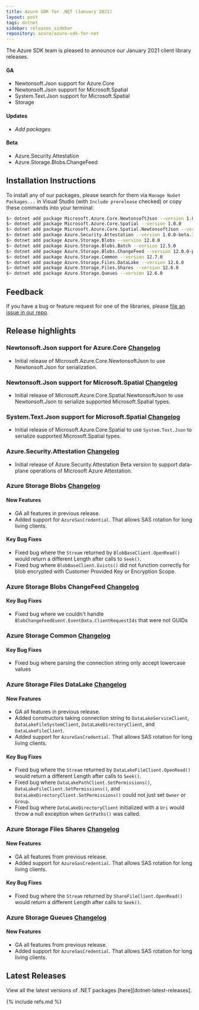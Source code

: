```yaml
---
title: Azure SDK for .NET (January 2021)
layout: post
tags: dotnet
sidebar: releases_sidebar
repository: azure/azure-sdk-for-net
---
```


The Azure SDK team is pleased to announce our January 2021 client library releases.

#### GA

- Newtonsoft.Json support for Azure.Core
- Newtonsoft.Json support for Microsoft.Spatial
- System.Text.Json support for Microsoft.Spatial
- Storage

#### Updates

- _Add packages_

#### Beta

- Azure.Security.Attestation
- Azure.Storage.Blobs.ChangeFeed


## Installation Instructions

To install any of our packages, please search for them via `Manage NuGet Packages...` in Visual Studio (with `Include prerelease` checked) or copy these commands into your terminal:

```bash
$> dotnet add package Microsoft.Azure.Core.NewtonsoftJson --version 1.0.0
$> dotnet add package Microsoft.Azure.Core.Spatial --version 1.0.0
$> dotnet add package Microsoft.Azure.Core.Spatial.NewtonsoftJson --version 1.0.0
$> dotnet add package Azure.Security.Attestation --version 1.0.0-beta.1
$> dotnet add package Azure.Storage.Blobs --version 12.8.0
$> dotnet add package Azure.Storage.Blobs.Batch --version 12.5.0
$> dotnet add package Azure.Storage.Blobs.ChangeFeed --version 12.0.0-preview.8
$> dotnet add package Azure.Storage.Common --version 12.7.0
$> dotnet add package Azure.Storage.Files.DataLake --version 12.6.0
$> dotnet add package Azure.Storage.Files.Shares --version 12.6.0
$> dotnet add package Azure.Storage.Queues --version 12.6.0
```

## Feedback

If you have a bug or feature request for one of the libraries, please [file an issue in our repo](https://github.com/Azure/azure-sdk-for-net/issues/new/choose).

## Release highlights

### Newtonsoft.Json support for Azure.Core [Changelog](https://github.com/Azure/azure-sdk-for-net/blob/Microsoft.Azure.Core.NewtonsoftJson_1.0.0/sdk/core/Microsoft.Azure.Core.NewtonsoftJson/CHANGELOG.md)

- Initial release of Microsoft.Azure.Core.NewtonsoftJson to use Newtonsoft.Json for serialization.

### Newtonsoft.Json support for Microsoft.Spatial [Changelog](https://github.com/Azure/azure-sdk-for-net/blob/Microsoft.Azure.Core.Spatial.NewtonsoftJson_1.0.0/sdk/core/Microsoft.Azure.Core.Spatial.NewtonsoftJson/CHANGELOG.md)

- Initial release of Microsoft.Azure.Core.Spatial.NewtonsoftJson to use Newtonsoft.Json to serialize supported Microsoft.Spatial types.

### System.Text.Json support for Microsoft.Spatial [Changelog](https://github.com/Azure/azure-sdk-for-net/blob/Microsoft.Azure.Core.Spatial_1.0.0/sdk/core/Microsoft.Azure.Core.Spatial/CHANGELOG.md)

- Initial release of Microsoft.Azure.Core.Spatial to use `System.Text.Json` to serialize supported Microsoft.Spatial types.

### Azure.Security.Attestation [Changelog](https://github.com/Azure/azure-sdk-for-net/blob/master/sdk/attestation/Azure.Security.Attestation/CHANGELOG.md)

  - Initial release of Azure.Security.Attestation Beta version to support data-plane operations of Microsoft Azure Attestation.

### Azure Storage Blobs [Changelog](https://github.com/Azure/azure-sdk-for-net/blob/master/sdk/storage/Azure.Storage.Blobs/CHANGELOG.md)

#### New Features
- GA all features in previous release.
- Added support for `AzureSasCredential`. That allows SAS rotation for long living clients.

#### Key Bug Fixes
- Fixed bug where the `Stream` returned by `BlobBaseClient.OpenRead()` would return a different Length after calls to `Seek()`.
- Fixed bug where `BlobBaseClient.Exists()` did not function correctly for blob encrypted with Customer Provided Key or Encryption Scope.

### Azure Storage Blobs ChangeFeed [Changelog](https://github.com/Azure/azure-sdk-for-net/blob/master/sdk/storage/Azure.Storage.Blobs.ChangeFeed/CHANGELOG.md)

#### Key Bug Fixes
- Fixed bug where we couldn't handle `BlobChangeFeedEvent.EventData.ClientRequestIds` that were not GUIDs

### Azure Storage Common [Changelog](https://github.com/Azure/azure-sdk-for-net/blob/master/sdk/storage/Azure.Storage.Common/CHANGELOG.md)

#### Key Bug Fixes
- Fixed bug where parsing the connection string only accept lowercase values

### Azure Storage Files DataLake [Changelog](https://github.com/Azure/azure-sdk-for-net/blob/master/sdk/storage/Azure.Storage.Files.DataLake/CHANGELOG.md)

#### New Features
- GA all features in previous release.
- Added constructors taking connection string to `DataLakeServiceClient`, `DataLakeFileSystemClient`, `DataLakeDirectoryClient`, and `DataLakeFileClient`.
- Added support for `AzureSasCredential`. That allows SAS rotation for long living clients.

#### Key Bug Fixes
- Fixed bug where the `Stream` returned by `DataLakeFileClient.OpenRead()` would return a different Length after calls to `Seek()`.
- Fixed bug where `DataLakePathClient.SetPermissions()`, `DataLakeFileClient.SetPermissions()`, and `DataLakeDirectoryClient.SetPermissions()` could not just set `Owner` or `Group`.
- Fixed bug where `DataLakeDirectoryClient` initialized with a `Uri` would throw a null exception when `GetPaths()` was called.

### Azure Storage Files Shares [Changelog](https://github.com/Azure/azure-sdk-for-net/blob/master/sdk/storage/Azure.Storage.Files.Shares/CHANGELOG.md)

#### New Features
- GA all features from previous release.
- Added support for `AzureSasCredential`. That allows SAS rotation for long living clients.

#### Key Bug Fixes
- Fixed bug where the `Stream` returned by `ShareFileClient.OpenRead()` would return a different Length after calls to `Seek()`.

### Azure Storage Queues [Changelog](https://github.com/Azure/azure-sdk-for-net/blob/master/sdk/storage/Azure.Storage.Queues/CHANGELOG.md)

#### New Features
- GA all features from previous release.
- Added support for `AzureSasCredential`. That allows SAS rotation for long living clients.

## Latest Releases

View all the latest versions of .NET packages [here][dotnet-latest-releases].

{% include refs.md %}

